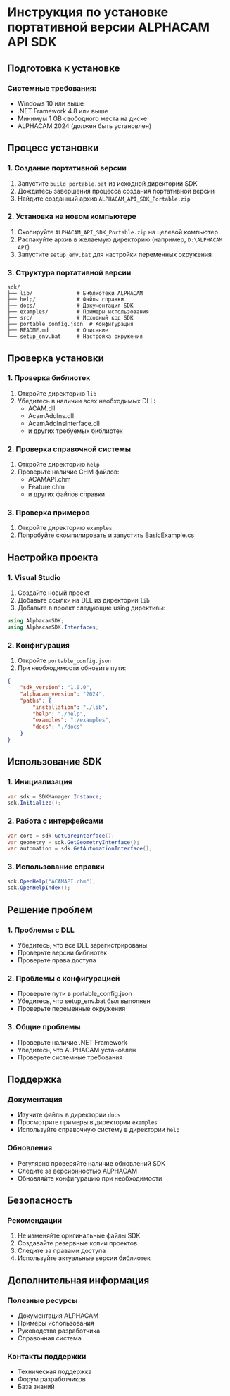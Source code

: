 # Инструкция по установке портативной версии ALPHACAM API SDK

## Подготовка к установке

### Системные требования:
- Windows 10 или выше
- .NET Framework 4.8 или выше
- Минимум 1 GB свободного места на диске
- ALPHACAM 2024 (должен быть установлен)

## Процесс установки

### 1. Создание портативной версии
1. Запустите `build_portable.bat` из исходной директории SDK
2. Дождитесь завершения процесса создания портативной версии
3. Найдите созданный архив `ALPHACAM_API_SDK_Portable.zip`

### 2. Установка на новом компьютере
1. Скопируйте `ALPHACAM_API_SDK_Portable.zip` на целевой компьютер
2. Распакуйте архив в желаемую директорию (например, `D:\ALPHACAM API`)
3. Запустите `setup_env.bat` для настройки переменных окружения

### 3. Структура портативной версии
```
sdk/
├── lib/              # Библиотеки ALPHACAM
├── help/             # Файлы справки
├── docs/             # Документация SDK
├── examples/         # Примеры использования
├── src/              # Исходный код SDK
├── portable_config.json  # Конфигурация
├── README.md         # Описание
└── setup_env.bat     # Настройка окружения
```

## Проверка установки

### 1. Проверка библиотек
1. Откройте директорию `lib`
2. Убедитесь в наличии всех необходимых DLL:
   - ACAM.dll
   - AcamAddIns.dll
   - AcamAddInsInterface.dll
   - и других требуемых библиотек

### 2. Проверка справочной системы
1. Откройте директорию `help`
2. Проверьте наличие CHM файлов:
   - ACAMAPI.chm
   - Feature.chm
   - и других файлов справки

### 3. Проверка примеров
1. Откройте директорию `examples`
2. Попробуйте скомпилировать и запустить BasicExample.cs

## Настройка проекта

### 1. Visual Studio
1. Создайте новый проект
2. Добавьте ссылки на DLL из директории `lib`
3. Добавьте в проект следующие using директивы:
```csharp
using AlphacamSDK;
using AlphacamSDK.Interfaces;
```

### 2. Конфигурация
1. Откройте `portable_config.json`
2. При необходимости обновите пути:
```json
{
    "sdk_version": "1.0.0",
    "alphacam_version": "2024",
    "paths": {
        "installation": "./lib",
        "help": "./help",
        "examples": "./examples",
        "docs": "./docs"
    }
}
```

## Использование SDK

### 1. Инициализация
```csharp
var sdk = SDKManager.Instance;
sdk.Initialize();
```

### 2. Работа с интерфейсами
```csharp
var core = sdk.GetCoreInterface();
var geometry = sdk.GetGeometryInterface();
var automation = sdk.GetAutomationInterface();
```

### 3. Использование справки
```csharp
sdk.OpenHelp("ACAMAPI.chm");
sdk.OpenHelpIndex();
```

## Решение проблем

### 1. Проблемы с DLL
- Убедитесь, что все DLL зарегистрированы
- Проверьте версии библиотек
- Проверьте права доступа

### 2. Проблемы с конфигурацией
- Проверьте пути в portable_config.json
- Убедитесь, что setup_env.bat был выполнен
- Проверьте переменные окружения

### 3. Общие проблемы
- Проверьте наличие .NET Framework
- Убедитесь, что ALPHACAM установлен
- Проверьте системные требования

## Поддержка

### Документация
- Изучите файлы в директории `docs`
- Просмотрите примеры в директории `examples`
- Используйте справочную систему в директории `help`

### Обновления
- Регулярно проверяйте наличие обновлений SDK
- Следите за версионностью ALPHACAM
- Обновляйте конфигурацию при необходимости

## Безопасность

### Рекомендации
1. Не изменяйте оригинальные файлы SDK
2. Создавайте резервные копии проектов
3. Следите за правами доступа
4. Используйте актуальные версии библиотек

## Дополнительная информация

### Полезные ресурсы
- Документация ALPHACAM
- Примеры использования
- Руководства разработчика
- Справочная система

### Контакты поддержки
- Техническая поддержка
- Форум разработчиков
- База знаний
